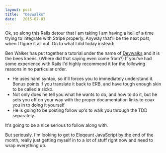 ```yaml
---
layout: post
title:  "Devwalks"
date:   2015-07-03
---
```


Ok, so along this Rails detour that I am taking I am having a hell of a time trying to integrate with Stripe properly. Anyway that'll be the next post, when I figure it all out. On to what I did today instead:

Ben Walker has put together a tutorial under the name of [Devwalks](http://www.devwalks.com/) and it is the bees knees. (Where did that saying even come from?) If you've had some experience with Rails I'd highly recommend it for the following reasons in no particular order.

* He uses haml syntax, so it'll forces you to immediately understand it. Bonus points if you translate it back to ERB, and have tough enough skin to be called a sicko.
* Not only does he tell you what he wants to do, and how to do it, but he sets you off on your way with the proper documentation links to coax you in to doing it yourself
* He is going to be posting follow up's to walk you through the TDD separately.

It's going to be a nice serious to follow along with.

But seriously, I'm looking to get to Eloqeunt JavaScript by the end of the month, really just getting myself in to a lot of stuff right now and need to wrap everything up. 
